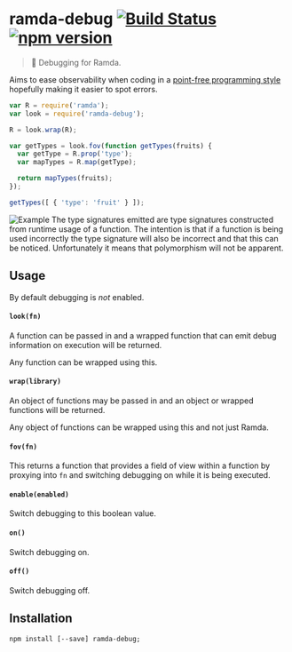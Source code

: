 # ramda-debug [![Build Status](https://travis-ci.org/sebinsua/ramda-debug.png)](https://travis-ci.org/sebinsua/ramda-debug) [![npm version](https://badge.fury.io/js/ramda-debug.svg)](https://www.npmjs.com/package/ramda-debug)
> :ram: Debugging for Ramda.

Aims to ease observability when coding in a [point-free programming style](http://en.wikipedia.org/wiki/Tacit_programming) hopefully making it easier to spot errors.

```javascript
var R = require('ramda');
var look = require('ramda-debug');

R = look.wrap(R);

var getTypes = look.fov(function getTypes(fruits) {
  var getType = R.prop('type');
  var mapTypes = R.map(getType);

  return mapTypes(fruits);
});

getTypes([ { 'type': 'fruit' } ]);
```

![Example](http://i.imgur.com/5IVzjc3.png)
The type signatures emitted are type signatures constructed from runtime usage of a function. The intention is that if a function is being used incorrectly the type signature will also be incorrect and that this can be noticed. Unfortunately it means that polymorphism will not be apparent.

## Usage

By default debugging is *not* enabled.

#### `look(fn)`

A function can be passed in and a wrapped function that can emit debug information on execution will be returned.

Any function can be wrapped using this.

#### `wrap(library)`

An object of functions may be passed in and an object or wrapped functions will be returned.

Any object of functions can be wrapped using this and not just Ramda.

#### `fov(fn)`

This returns a function that provides a field of view within a function by proxying into `fn` and switching debugging on while it is being executed.

#### `enable(enabled)`

Switch debugging to this boolean value.

#### `on()`

Switch debugging on.

#### `off()`

Switch debugging off.

## Installation
```shell
npm install [--save] ramda-debug;
```
